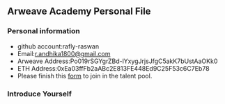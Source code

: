 ## Arweave Academy Personal File

### Personal information

- github account:rafly-raswan
- Email:r.andhika1800@gmail.com
- Arweave Address:Po019rSGYgrZBd-lYxygJrjsJfgC5akK7bUstAaOKk0
- ETH Address:0xEa03ffFb2aABc2E813FE448Ed9C25F53c6C7Eb78
- Please finish this [form](https://docs.google.com/forms/d/e/1FAIpQLSfWA5fIIcBgmRppm3jNz5vmf9Mai_QMVil-2pO4r7YKn_Zhtw/viewform?usp=sf_link) to join in the talent pool.

### Introduce Yourself